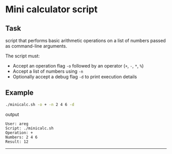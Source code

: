 # Mini calculator script

## Task
script that performs basic arithmetic operations on a list of numbers passed as command-line arguments.

The script must:
- Accept an operation flag `-o` followed by an operator (`+`, `-`, `*`, `%`)
- Accept a list of numbers using `-n`
- Optionally accept a debug flag `-d` to print execution details

## Example 

```bash
./minicalc.sh -o + -n 2 4 6 -d
```

output
```
User: areg
Script: ./minicalc.sh
Operation: +
Numbers: 2 4 6
Result: 12
```
---
